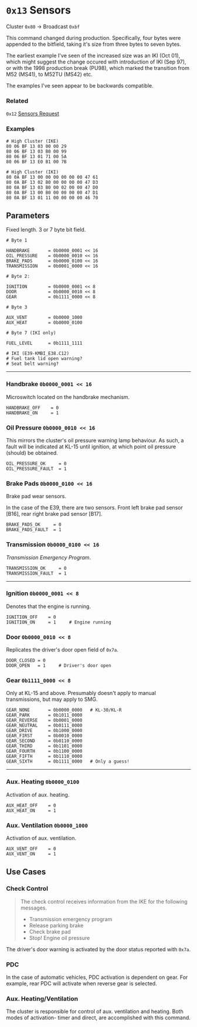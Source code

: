 # `0x13` Sensors

Cluster `0x80` → Broadcast `0xbf`

This command changed during production. Specifically, four bytes were appended to the bitfield, taking it's size from three bytes to seven bytes.

The earliest example I've seen of the increased size was an IKI (Oct 01), which might suggest the change occured with introduction of IKI (Sep 97), or with the 1998 production break (PU98), which marked the transition from M52 (MS41), to M52TU (MS42) etc.

The examples I've seen appear to be backwards compatible.

### Related

`0x12` [Sensors Request](12.md)

### Examples

    # High Cluster (IKE)
    80 06 BF 13 03 00 00 29
    80 06 BF 13 03 B0 00 99
    80 06 BF 13 01 71 00 5A
    80 06 BF 13 E0 B1 00 7B
    
    # High Cluster (IKI)
    80 0A BF 13 00 00 00 00 00 00 47 61
    80 0A BF 13 02 B0 00 00 00 00 47 D3
    80 0A BF 13 03 B0 00 02 00 00 47 D0
    80 0A BF 13 00 B0 00 00 00 00 47 D1
    80 0A BF 13 01 11 00 00 00 00 46 70


## Parameters

Fixed length. 3 or 7 byte bit field.

    # Byte 1

    HANDBRAKE       = 0b0000_0001 << 16
    OIL_PRESSURE    = 0b0000_0010 << 16
    BRAKE_PADS      = 0b0000_0100 << 16
    TRANSMISSION    = 0b0001_0000 << 16

    # Byte 2:   

    IGNITION        = 0b0000_0001 << 8
    DOOR            = 0b0000_0010 << 8
    GEAR            = 0b1111_0000 << 8

    # Byte 3

    AUX_VENT        = 0b0000_1000
    AUX_HEAT        = 0b0000_0100

    # Byte 7 (IKI only)

    FUEL_LEVEL      = 0b1111_1111
    
    # IKI (E39-KMBI_E38.C12)
    # Fuel tank lid open warning?
    # Seat belt warning?

---

### Handbrake `0b0000_0001 << 16`

Microswitch located on the handbrake mechanism.

    HANDBRAKE_OFF    = 0
    HANDBRAKE_ON     = 1

### Oil Pressure `0b0000_0010 << 16`

This mirrors the cluster's oil pressure warning lamp behaviour. As such, a fault will be indicated at KL-15 until ignition, at which point oil pressure (should) be obtained.

    OIL_PRESSURE_OK     = 0
    OIL_PRESSURE_FAULT  = 1
    
### Brake Pads `0b0000_0100 << 16`

Brake pad wear sensors.

In the case of the E39, there are two sensors. Front left brake pad sensor [B16], rear right brake pad sensor [B17].

    BRAKE_PADS_OK     = 0
    BRAKE_PADS_FAULT  = 1

### Transmission `0b0000_0100 << 16`

*Transmission Emergency Program*.

    TRANSMISSION_OK     = 0
    TRANSMISSION_FAULT  = 1

---

### Ignition `0b0000_0001 << 8`

Denotes that the engine is running.

    IGNITION_OFF    = 0
    IGNITION_ON     = 1     # Engine running

### Door `0b0000_0010 << 8`

Replicates the driver's door open field of `0x7a`.

    DOOR_CLOSED = 0
    DOOR_OPEN   = 1     # Driver's door open

### Gear `0b1111_0000 << 8`

Only at KL-15 and above. Presumably doesn't apply to manual transmissions, but may apply to SMG.

    GEAR_NONE       = 0b0000_0000   # KL-30/KL-R
    GEAR_PARK       = 0b1011_0000
    GEAR_REVERSE    = 0b0001_0000
    GEAR_NEUTRAL    = 0b0111_0000
    GEAR_DRIVE      = 0b1000_0000
    GEAR_FIRST      = 0b0010_0000
    GEAR_SECOND     = 0b0110_0000
    GEAR_THIRD      = 0b1101_0000
    GEAR_FOURTH     = 0b1100_0000
    GEAR_FIFTH      = 0b1110_0000
    GEAR_SIXTH      = 0b1111_0000   # Only a guess!

---

### Aux. Heating `0b0000_0100`

Activation of aux. heating.

    AUX_HEAT_OFF    = 0
    AUX_HEAT_ON     = 1


### Aux. Ventilation `0b0000_1000`

Activation of aux. ventilation.

    AUX_VENT_OFF    = 0
    AUX_VENT_ON     = 1

## Use Cases

### Check Control

> The check control receives information from the IKE for the following messages.
>
> - Transmission emergency program
> - Release parking brake
> - Check brake pad
> - Stop! Engine oil pressure

The driver's door warning is activated by the door status reported with `0x7a`.

### PDC

In the case of automatic vehicles, PDC activation is dependent on gear. For example, rear PDC will activate when reverse gear is selected.

### Aux. Heating/Ventilation

The cluster is responsible for control of aux. ventilation and heating. Both modes of activation- timer and direct, are accomplished with this command.
